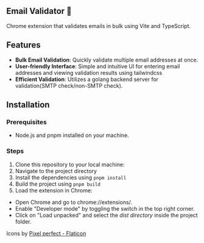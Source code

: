 ## Email Validator 🧪

Chrome extension that validates emails in bulk using Vite and TypeScript.

## Features

- **Bulk Email Validation**: Quickly validate multiple email addresses at once.
- **User-friendly Interface**: Simple and intuitive UI for entering email addresses and viewing validation results using tailwindcss
- **Efficient Validation**: Utilizes a golang backend server for validation(SMTP check/non-SMTP check).

## Installation

### Prerequisites

- Node.js and pnpm installed on your machine.

### Steps

1. Clone this repository to your local machine:
2. Navigate to the project directory
3. Install the dependencies using `pnpm install`
4. Build the project using `pnpm build`
5. Load the extension in Chrome:

- Open Chrome and go to chrome://extensions/.
- Enable "Developer mode" by toggling the switch in the top right corner.
- Click on "Load unpacked" and select the *dist directory* inside the project folder.


<!-- credits -->
Icons by [Pixel perfect - Flaticon](https://www.flaticon.com/free-icons/email)


